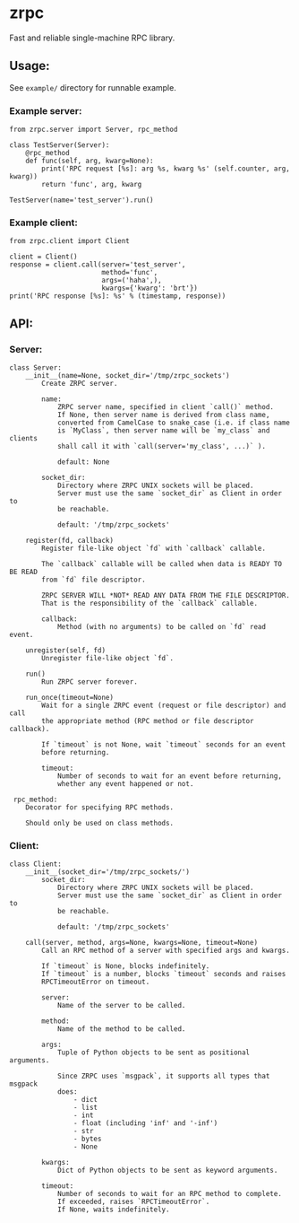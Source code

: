 # zrpc

Fast and reliable single-machine RPC library.


## Usage:

See `example/` directory for runnable example.


### Example server:

    from zrpc.server import Server, rpc_method

    class TestServer(Server):
        @rpc_method
        def func(self, arg, kwarg=None):
            print('RPC request [%s]: arg %s, kwarg %s' (self.counter, arg, kwarg))
            return 'func', arg, kwarg

    TestServer(name='test_server').run()


### Example client:

    from zrpc.client import Client

    client = Client()
    response = client.call(server='test_server',
                           method='func',
                           args=('haha',),
                           kwargs={'kwarg': 'brt'})
    print('RPC response [%s]: %s' % (timestamp, response))


## API:

### Server:

    class Server:
        __init__(name=None, socket_dir='/tmp/zrpc_sockets')
            Create ZRPC server.

            name:
                ZRPC server name, specified in client `call()` method.
                If None, then server name is derived from class name,
                converted from CamelCase to snake_case (i.e. if class name
                is `MyClass`, then server name will be `my_class` and clients
                shall call it with `call(server='my_class', ...)` ).

                default: None

            socket_dir:
                Directory where ZRPC UNIX sockets will be placed.
                Server must use the same `socket_dir` as Client in order to
                be reachable.

                default: '/tmp/zrpc_sockets'

        register(fd, callback)
            Register file-like object `fd` with `callback` callable.

            The `callback` callable will be called when data is READY TO BE READ
            from `fd` file descriptor.

            ZRPC SERVER WILL *NOT* READ ANY DATA FROM THE FILE DESCRIPTOR.
            That is the responsibility of the `callback` callable.

            callback:
                Method (with no arguments) to be called on `fd` read event.

        unregister(self, fd)
            Unregister file-like object `fd`.

        run()
            Run ZRPC server forever.

        run_once(timeout=None)
            Wait for a single ZRPC event (request or file descriptor) and call
            the appropriate method (RPC method or file descriptor callback).

            If `timeout` is not None, wait `timeout` seconds for an event
            before returning.

            timeout:
                Number of seconds to wait for an event before returning,
                whether any event happened or not.

     rpc_method:
        Decorator for specifying RPC methods.

        Should only be used on class methods.


### Client:

    class Client:
        __init__(socket_dir='/tmp/zrpc_sockets/')
            socket_dir:
                Directory where ZRPC UNIX sockets will be placed.
                Server must use the same `socket_dir` as Client in order to
                be reachable.

                default: '/tmp/zrpc_sockets'

        call(server, method, args=None, kwargs=None, timeout=None)
            Call an RPC method of a server with specified args and kwargs.

            If `timeout` is None, blocks indefinitely.
            If `timeout` is a number, blocks `timeout` seconds and raises
            RPCTimeoutError on timeout.

            server:
                Name of the server to be called.

            method:
                Name of the method to be called.

            args:
                Tuple of Python objects to be sent as positional arguments.

                Since ZRPC uses `msgpack`, it supports all types that msgpack
                does:
                    - dict
                    - list
                    - int
                    - float (including 'inf' and '-inf')
                    - str
                    - bytes
                    - None

            kwargs:
                Dict of Python objects to be sent as keyword arguments.

            timeout:
                Number of seconds to wait for an RPC method to complete.
                If exceeded, raises `RPCTimeoutError`.
                If None, waits indefinitely.
